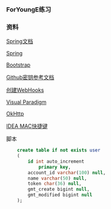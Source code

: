 ### ForYoungE练习

### 资料
[Spring文档](https://spring.io/guides)

[Spring](https://spring.io/guides/gs/serving-web-content/)

[Bootstrap](https://v3.bootcss.com/)

[Github密钥参考文档](https://developer.github.com/apps/building-github-apps/authenticating-with-github-apps/)

[创建WebHooks](https://developer.github.com/webhooks/creating/)


[Visual Paradigm](https://www.visual-paradigm.com/cn/download/community.jsp)


[OkHttp](https://square.github.io/okhttp/)

[IDEA MAC快捷键](https://wiki.jikexueyuan.com/project/intellij-idea-tutorial/keymap-mac-introduce.html)


脚本
```sql
    create table if not exists user
    (
    	id int auto_increment
    		primary key,
    	account_id varchar(100) null,
    	name varchar(50) null,
    	token char(36) null,
    	gmt_create bigint null,
    	gmt_modified bigint null
    );
```





